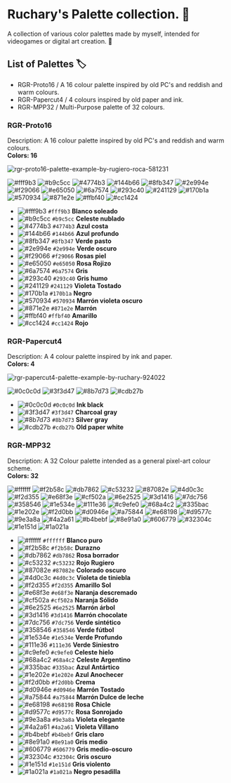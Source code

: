 # Ruchary's Palette collection. :art:
A collection of various color palettes made by myself, intended for videogames or digital art creation. :mate:

## List of Palettes 🏷️
* RGR-Proto16 / A 16 colour palette inspired by old PC's and reddish and warm colours. 
* RGR-Papercut4 / 4 colours inspired by old paper and ink.
* RGR-MPP32 / Multi-Purpose palette of 32 colours.

### RGR-Proto16  
Description: A 16 colour palette inspired by old PC's and reddish and warm colours.  
**Colors: 16**

![rgr-proto16-palette-example-by-rugiero-roca-581231](https://github.com/user-attachments/assets/1a261f91-5151-4938-94b3-a497161894d2)

![#fff9b3](https://placehold.co/15x15/fff9b3/fff9b3.png) ![#b9c5cc](https://placehold.co/15x15/b9c5cc/b9c5cc.png) ![#4774b3](https://placehold.co/15x15/4774b3/4774b3.png) ![#144b66](https://placehold.co/15x15/144b66/144b66.png) ![#8fb347](https://placehold.co/15x15/8fb347/8fb347.png) ![#2e994e](https://placehold.co/15x15/2e994e/2e994e.png) ![#f29066](https://placehold.co/15x15/f29066/f29066.png) ![#e65050](https://placehold.co/15x15/e65050/e65050.png) ![#6a7574](https://placehold.co/15x15/6a7574/6a7574.png) ![#293c40](https://placehold.co/15x15/293c40/293c40.png) ![#241129](https://placehold.co/15x15/241129/241129.png) ![#170b1a](https://placehold.co/15x15/170b1a/170b1a.png) ![#570934](https://placehold.co/15x15/570934/570934.png) ![#871e2e](https://placehold.co/15x15/871e2e/871e2e.png) ![#ffbf40](https://placehold.co/15x15/ffbf40/ffbf40.png) ![#cc1424](https://placehold.co/15x15/cc1424/cc1424.png)

* ![#fff9b3](https://placehold.co/15x15/fff9b3/fff9b3.png) `#fff9b3`	**Blanco soleado**
* ![#b9c5cc](https://placehold.co/15x15/b9c5cc/b9c5cc.png) `#b9c5cc`	**Celeste nublado**
* ![#4774b3](https://placehold.co/15x15/4774b3/4774b3.png) `#4774b3`	**Azul costa**
* ![#144b66](https://placehold.co/15x15/144b66/144b66.png) `#144b66`	**Azul profundo**
* ![#8fb347](https://placehold.co/15x15/8fb347/8fb347.png) `#8fb347`	**Verde pasto**
* ![#2e994e](https://placehold.co/15x15/2e994e/2e994e.png) `#2e994e`	**Verde oscuro**
* ![#f29066](https://placehold.co/15x15/f29066/f29066.png) `#f29066`	**Rosas piel**
* ![#e65050](https://placehold.co/15x15/e65050/e65050.png) `#e65050`	**Rosa Rojizo**
* ![#6a7574](https://placehold.co/15x15/6a7574/6a7574.png) `#6a7574`	**Gris**
* ![#293c40](https://placehold.co/15x15/293c40/293c40.png) `#293c40`	**Gris humo**
* ![#241129](https://placehold.co/15x15/241129/241129.png) `#241129`	**Violeta Tostado**
* ![#170b1a](https://placehold.co/15x15/170b1a/170b1a.png) `#170b1a`	**Negro**
* ![#570934](https://placehold.co/15x15/570934/570934.png) `#570934`	**Marrón violeta oscuro**
* ![#871e2e](https://placehold.co/15x15/871e2e/871e2e.png) `#871e2e`	**Marrón**
* ![#ffbf40](https://placehold.co/15x15/ffbf40/ffbf40.png) `#ffbf40`	**Amarillo**
* ![#cc1424](https://placehold.co/15x15/cc1424/cc1424.png) `#cc1424`	**Rojo**

### RGR-Papercut4
Description: A 4 colour palette inspired by ink and paper.  
**Colors: 4**  

![rgr-papercut4-palette-example-by-ruchary-924022](https://github.com/user-attachments/assets/f9d8ce86-2b2d-460b-b8b3-77b4faefeb5f)

![#0c0c0d](https://placehold.co/15x15/0c0c0d/0c0c0d.png) ![#3f3d47](https://placehold.co/15x15/3f3d47/3f3d47.png) ![#8b7d73](https://placehold.co/15x15/8b7d73/8b7d73.png) ![#cdb27b](https://placehold.co/15x15/cdb27b/cdb27b.png)

* ![#0c0c0d](https://placehold.co/15x15/0c0c0d/0c0c0d.png) `#0c0c0d`	**Ink black**
* ![#3f3d47](https://placehold.co/15x15/3f3d47/3f3d47.png) `#3f3d47`	**Charcoal gray**
* ![#8b7d73](https://placehold.co/15x15/8b7d73/8b7d73.png) `#8b7d73`	**Silver gray**
* ![#cdb27b](https://placehold.co/15x15/cdb27b/cdb27b.png) `#cdb27b`	**Old paper white**

### RGR-MPP32
Description: A 32 Colour palette intended as a general pixel-art colour scheme.  
**Colors: 32**  

![#ffffff](https://placehold.co/15x15/ffffff/ffffff.png) ![#f2b58c](https://placehold.co/15x15/f2b58c/f2b58c.png) ![#db7862](https://placehold.co/15x15/db7862/db7862.png) ![#c53232](https://placehold.co/15x15/c53232/c53232.png) ![#87082e](https://placehold.co/15x15/87082e/87082e.png) ![#4d0c3c](https://placehold.co/15x15/4d0c3c/4d0c3c.png) ![#f2d355](https://placehold.co/15x15/f2d355/f2d355.png) ![#e68f3e](https://placehold.co/15x15/e68f3e/e68f3e.png) ![#cf502a](https://placehold.co/15x15/cf502a/cf502a.png) ![#6e2525](https://placehold.co/15x15/6e2525/6e2525.png) ![#3d1416](https://placehold.co/15x15/3d1416/3d1416.png) ![#7dc756](https://placehold.co/15x15/7dc756/7dc756.png) ![#358546](https://placehold.co/15x15/358546/358546.png) ![#1e534e](https://placehold.co/15x15/1e534e/1e534e.png) ![#111e36](https://placehold.co/15x15/111e36/111e36.png) ![#c9efe0](https://placehold.co/15x15/c9efe0/c9efe0.png) ![#68a4c2](https://placehold.co/15x15/68a4c2/68a4c2.png) ![#335bac](https://placehold.co/15x15/335bac/335bac.png) ![#1e202e](https://placehold.co/15x15/1e202e/1e202e.png) ![#f2d0bb](https://placehold.co/15x15/f2d0bb/f2d0bb.png) ![#d0946e](https://placehold.co/15x15/d0946e/d0946e.png) ![#a75844](https://placehold.co/15x15/a75844/a75844.png) ![#e68198](https://placehold.co/15x15/e68198/e68198.png) ![#d9577c](https://placehold.co/15x15/d9577c/d9577c.png) ![#9e3a8a](https://placehold.co/15x15/9e3a8a/9e3a8a.png) ![#4a2a61](https://placehold.co/15x15/4a2a61/4a2a61.png) ![#b4bebf](https://placehold.co/15x15/b4bebf/b4bebf.png) ![#8e91a0](https://placehold.co/15x15/8e91a0/8e91a0.png) ![#606779](https://placehold.co/15x15/606779/606779.png) ![#32304c](https://placehold.co/15x15/32304c/32304c.png) ![#1e151d](https://placehold.co/15x15/1e151d/1e151d.png) ![#1a021a](https://placehold.co/15x15/1a021a/1a021a.png)

* ![#ffffff](https://placehold.co/15x15/ffffff/ffffff.png) `#ffffff`	**Blanco puro**
* ![#f2b58c](https://placehold.co/15x15/f2b58c/f2b58c.png) `#f2b58c`	**Durazno**
* ![#db7862](https://placehold.co/15x15/db7862/db7862.png) `#db7862`	**Rosa borrador**
* ![#c53232](https://placehold.co/15x15/c53232/c53232.png) `#c53232`	**Rojo Rugiero**
* ![#87082e](https://placehold.co/15x15/87082e/87082e.png) `#87082e`	**Colorado oscuro**
* ![#4d0c3c](https://placehold.co/15x15/4d0c3c/4d0c3c.png) `#4d0c3c`	**Violeta de tiniebla**
* ![#f2d355](https://placehold.co/15x15/f2d355/f2d355.png) `#f2d355`	**Amarillo Sol**
* ![#e68f3e](https://placehold.co/15x15/e68f3e/e68f3e.png) `#e68f3e`	**Naranja descremado**
* ![#cf502a](https://placehold.co/15x15/cf502a/cf502a.png) `#cf502a`	**Naranja Sólido**
* ![#6e2525](https://placehold.co/15x15/6e2525/6e2525.png) `#6e2525`	**Marrón árbol**
* ![#3d1416](https://placehold.co/15x15/3d1416/3d1416.png) `#3d1416`	**Marrón chocolate**
* ![#7dc756](https://placehold.co/15x15/7dc756/7dc756.png) `#7dc756`	**Verde sintético**
* ![#358546](https://placehold.co/15x15/358546/358546.png) `#358546`	**Verde fútbol**
* ![#1e534e](https://placehold.co/15x15/1e534e/1e534e.png) `#1e534e`	**Verde Profundo**
* ![#111e36](https://placehold.co/15x15/111e36/111e36.png) `#111e36`	**Verde Siniestro**
* ![#c9efe0](https://placehold.co/15x15/c9efe0/c9efe0.png) `#c9efe0`	**Celeste hielo**
* ![#68a4c2](https://placehold.co/15x15/68a4c2/68a4c2.png) `#68a4c2`	**Celeste Argentino**
* ![#335bac](https://placehold.co/15x15/335bac/335bac.png) `#335bac`	**Azul Antártico**
* ![#1e202e](https://placehold.co/15x15/1e202e/1e202e.png) `#1e202e`	**Azul Anochecer**
* ![#f2d0bb](https://placehold.co/15x15/f2d0bb/f2d0bb.png) `#f2d0bb`	**Crema**
* ![#d0946e](https://placehold.co/15x15/d0946e/d0946e.png) `#d0946e`	**Marrón Tostado**
* ![#a75844](https://placehold.co/15x15/a75844/a75844.png) `#a75844`	**Marrón Dulce de leche**
* ![#e68198](https://placehold.co/15x15/e68198/e68198.png) `#e68198`	**Rosa Chicle**
* ![#d9577c](https://placehold.co/15x15/d9577c/d9577c.png) `#d9577c`	**Rosa Sonrojado**
* ![#9e3a8a](https://placehold.co/15x15/9e3a8a/9e3a8a.png) `#9e3a8a`	**Violeta elegante**
* ![#4a2a61](https://placehold.co/15x15/4a2a61/4a2a61.png) `#4a2a61`	**Violeta Villano**
* ![#b4bebf](https://placehold.co/15x15/b4bebf/b4bebf.png) `#b4bebf`	**Gris claro**
* ![#8e91a0](https://placehold.co/15x15/8e91a0/8e91a0.png) `#8e91a0`	**Gris medio**
* ![#606779](https://placehold.co/15x15/606779/606779.png) `#606779`	**Gris medio-oscuro**
* ![#32304c](https://placehold.co/15x15/32304c/32304c.png) `#32304c`	**Gris oscuro**
* ![#1e151d](https://placehold.co/15x15/1e151d/1e151d.png) `#1e151d`	**Gris violento**
* ![#1a021a](https://placehold.co/15x15/1a021a/1a021a.png) `#1a021a`	**Negro pesadilla**
